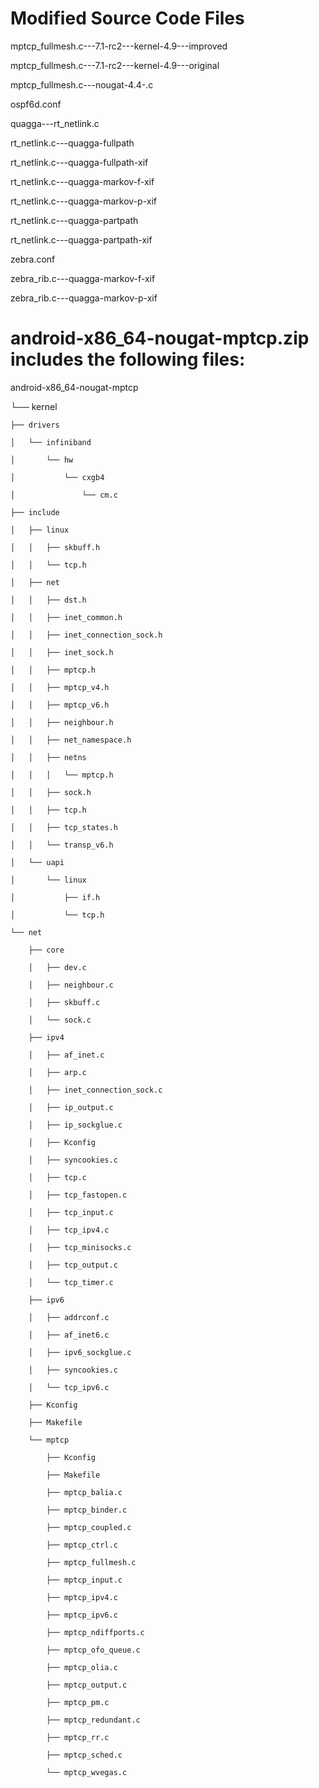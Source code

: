
# Modified Source Code Files

mptcp_fullmesh.c---7.1-rc2---kernel-4.9---improved

mptcp_fullmesh.c---7.1-rc2---kernel-4.9---original

mptcp_fullmesh.c---nougat-4.4-.c

ospf6d.conf

quagga---rt_netlink.c

rt_netlink.c---quagga-fullpath

rt_netlink.c---quagga-fullpath-xif

rt_netlink.c---quagga-markov-f-xif

rt_netlink.c---quagga-markov-p-xif

rt_netlink.c---quagga-partpath

rt_netlink.c---quagga-partpath-xif

zebra.conf

zebra_rib.c---quagga-markov-f-xif

zebra_rib.c---quagga-markov-p-xif





# android-x86_64-nougat-mptcp.zip includes the following files:

android-x86_64-nougat-mptcp

└── kernel

    ├── drivers

    │   └── infiniband

    │       └── hw

    │           └── cxgb4

    │               └── cm.c

    ├── include

    │   ├── linux

    │   │   ├── skbuff.h

    │   │   └── tcp.h

    │   ├── net

    │   │   ├── dst.h

    │   │   ├── inet_common.h

    │   │   ├── inet_connection_sock.h

    │   │   ├── inet_sock.h

    │   │   ├── mptcp.h

    │   │   ├── mptcp_v4.h

    │   │   ├── mptcp_v6.h

    │   │   ├── neighbour.h

    │   │   ├── net_namespace.h

    │   │   ├── netns

    │   │   │   └── mptcp.h

    │   │   ├── sock.h

    │   │   ├── tcp.h

    │   │   ├── tcp_states.h

    │   │   └── transp_v6.h

    │   └── uapi

    │       └── linux

    │           ├── if.h

    │           └── tcp.h

    └── net

        ├── core

        │   ├── dev.c

        │   ├── neighbour.c

        │   ├── skbuff.c

        │   └── sock.c

        ├── ipv4

        │   ├── af_inet.c

        │   ├── arp.c

        │   ├── inet_connection_sock.c

        │   ├── ip_output.c

        │   ├── ip_sockglue.c

        │   ├── Kconfig

        │   ├── syncookies.c

        │   ├── tcp.c

        │   ├── tcp_fastopen.c

        │   ├── tcp_input.c

        │   ├── tcp_ipv4.c

        │   ├── tcp_minisocks.c

        │   ├── tcp_output.c

        │   └── tcp_timer.c

        ├── ipv6

        │   ├── addrconf.c

        │   ├── af_inet6.c

        │   ├── ipv6_sockglue.c

        │   ├── syncookies.c

        │   └── tcp_ipv6.c

        ├── Kconfig

        ├── Makefile

        └── mptcp

            ├── Kconfig

            ├── Makefile

            ├── mptcp_balia.c

            ├── mptcp_binder.c

            ├── mptcp_coupled.c

            ├── mptcp_ctrl.c

            ├── mptcp_fullmesh.c

            ├── mptcp_input.c

            ├── mptcp_ipv4.c

            ├── mptcp_ipv6.c

            ├── mptcp_ndiffports.c

            ├── mptcp_ofo_queue.c

            ├── mptcp_olia.c

            ├── mptcp_output.c

            ├── mptcp_pm.c

            ├── mptcp_redundant.c

            ├── mptcp_rr.c

            ├── mptcp_sched.c

            └── mptcp_wvegas.c


